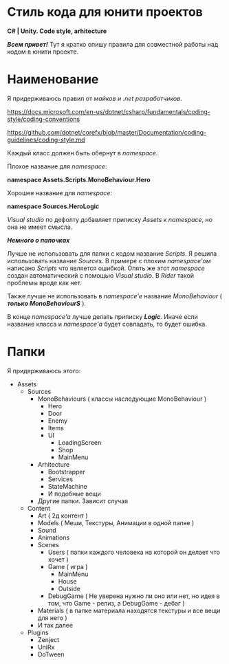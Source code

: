 # Стиль кода для юнити проектов
**C# | Unity. Code style, arhitecture**

***Всем привет!***
Тут я кратко опишу правила для совместной работы над кодом в юнити проекте.

# Наименование

Я придерживаюсь правил от *майков и .net разработчиков*.

https://docs.microsoft.com/en-us/dotnet/csharp/fundamentals/coding-style/coding-conventions

https://github.com/dotnet/corefx/blob/master/Documentation/coding-guidelines/coding-style.md

Каждый класс должен быть обернут в *namespace*.

Плохое название для *namespace*:

**namespace Assets.Scripts.MonoBehaviour.Hero**

Хорошее название для *namespace*:

**namespace Sources.HeroLogic**

*Visual studio* по дефолту добавляет приписку *Assets* к *namespace*, но она не имеет смысла.

***Немного о папочках***

Лучше не использовать для папки с кодом название *Scripts*. Я решила использовать название *Sources*. В примере с плохим *namespace'ом* написано *Scripts* что является ошибкой. Опять же этот *namespace* создан автоматический с помощью *Visual studio*. В *Rider* такой проблемы вроде как нет.

Также лучше не использовать в *namespace'е* название *MonoBehaviour* ( ***только MonoBehaviourS*** ).

В конце *namespace'a* лучше делать приписку ***Logic***. Иначе если название класса и *namespace'а* будет совпадать, то будет ошибка.

# Папки

Я придерживаюсь этого:

- Assets
  - Sources
    - MonoBehaviours ( классы наследующие MonoBehaviour )
      - Hero
      - Door
      - Enemy
      - Items
      - UI
        - LoadingScreen
        - Shop
        - MainMenu
    - Arhitecture
      - Bootstrapper  
      - Services
      - StateMachine
      - И подобные вещи 
    - Другие папки. Зависит случая
  - Content
    - Art ( 2д контент )
    - Models ( Меши, Текстуры, Анимации в одной папке )
    - Sound
    - Animations
    - Scenes
      - Users ( папки каждого человека на которой он делает что хочет )
      - Game ( игра )
        - MainMenu
        - House
        - Outside
      - DebugGame ( Не уверена нужно ли оно или нет, но идея в том, что Game - релиз, а DebugGame - дебаг )          
    - Materials ( в папке материала находятся текстуры и все вещи для него )
    - И так далее  
  - Plugins
    - Zenject
    - UniRx
    - DoTween 
